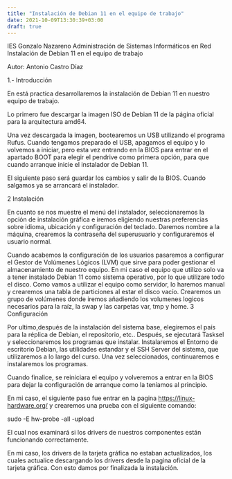 ```yaml
---
title: "Instalación de Debian 11 en el equipo de trabajo"
date: 2021-10-09T13:30:39+03:00
draft: true
---
```

IES Gonzalo Nazareno
Administración de Sistemas Informáticos en Red
Instalación de Debian 11 en el equipo de trabajo

Autor: Antonio Castro Díaz

1.- Introducción

En está practica desarrollaremos la instalación de Debian 11 en nuestro equipo de trabajo.

Lo primero fue descargar la imagen ISO de Debian 11 de la página oficial para la arquitectura amd64.

Una vez descargada la imagen, bootearemos un USB utilizando el programa Rufus. Cuando tengamos preparado el USB, apagamos el equipo y lo volvemos a iniciar, pero esta vez entrando en la BIOS para entrar en el apartado BOOT para elegir el pendrive como primera opción, para que cuando arranque inicie el instalador de Debian 11.

El siguiente paso será guardar los cambios y salir de la BIOS. Cuando salgamos ya se arrancará el instalador.

2 Instalación

En cuanto se nos muestre el menú del instalador, seleccionaremos la opción de instalación gráfica e iremos eligiendo nuestras preferencias sobre idioma, ubicación y configuración del teclado. Daremos nombre a la máquina, crearemos la contraseña del superusuario y configuraremos el usuario normal.

Cuando acabemos la configuración de los usuarios pasaremos a configurar el Gestor de Volúmenes Lógicos (LVM) que sirve para poder gestionar el almacenamiento de nuestro equipo. En mi caso el equipo que utilizo solo va a tener instalado Debian 11 como sistema operativo, por lo que utilizare todo el disco. Como vamos a utilizar el equipo como servidor, lo haremos manual y crearemos una tabla de particiones al estar el disco vacío. Crearemos un grupo de volúmenes donde iremos añadiendo los volumenes logicos necesarios para la raíz, la swap y las carpetas var, tmp y home.
3 Configuración

Por ultimo,después de la instalación del sistema base, elegiremos el país para la réplica de Debian, el repositorio, etc.. Después, se ejecutará Tasksel y seleccionaremos los programas que instalar. Instalaremos el Entorno de escritorio Debian, las utilidades estandar y el SSH Server del sistema, que utilizaremos a lo largo del curso. Una vez seleccionados, continuaremos e instalaremos los programas.

Cuando finalice, se reiniciara el equipo y volveremos a entrar en la BIOS para dejar la configuración de arranque como la teníamos al principio.

En mi caso, el siguiente paso fue entrar en la pagina https://linux-hardware.org/ y crearemos una prueba con el siguiente comando:

sudo -E hw-probe -all -upload

El cual nos examinará si los drivers de nuestros componentes están funcionando correctamente.

En mi caso, los drivers de la tarjeta gráfica no estaban actualizados, los cuales actualice descargando los drivers desde la pagina oficial de la tarjeta gráfica. Con esto damos por finalizada la instalación.
